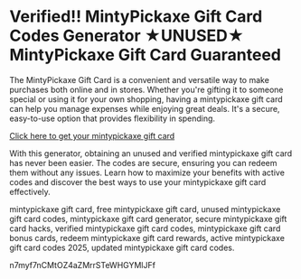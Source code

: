# Verified!! MintyPickaxe Gift Card Codes Generator ★UNUSED★ MintyPickaxe Gift Card Guaranteed

The MintyPickaxe Gift Card is a convenient and versatile way to make purchases both online and in stores. Whether you're gifting it to someone special or using it for your own shopping, having a mintypickaxe gift card can help you manage expenses while enjoying great deals. It's a secure, easy-to-use option that provides flexibility in spending.

[Click here to get your mintypickaxe gift card](https://pollosgifts.com/mintypickaxe/)

With this generator, obtaining an unused and verified mintypickaxe gift card has never been easier. The codes are secure, ensuring you can redeem them without any issues. Learn how to maximize your benefits with active codes and discover the best ways to use your mintypickaxe gift card effectively.

mintypickaxe gift card, free mintypickaxe gift card, unused mintypickaxe gift card codes, mintypickaxe gift card generator, secure mintypickaxe gift card hacks, verified mintypickaxe gift card codes, mintypickaxe gift card bonus cards, redeem mintypickaxe gift card rewards, active mintypickaxe gift card codes 2025, updated mintypickaxe gift card codes.

n7myf7nCMtOZ4aZMrrSTeWHGYMlJFf
